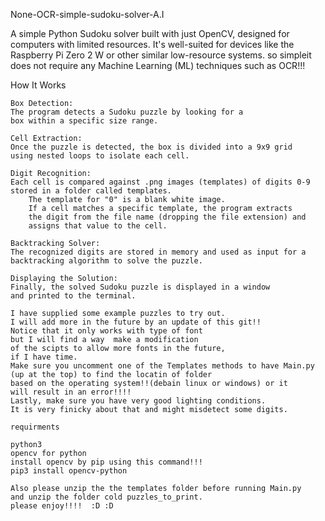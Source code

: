 None-OCR-simple-sudoku-solver-A.I

A simple Python Sudoku solver built with just OpenCV, designed
for computers with limited resources.
It's well-suited for devices like the Raspberry Pi Zero 2 W 
or other similar low-resource systems. 
so simpleit does not require any Machine Learning (ML) techniques such as OCR!!!

How It Works

    Box Detection:
    The program detects a Sudoku puzzle by looking for a
    box within a specific size range.

    Cell Extraction:
    Once the puzzle is detected, the box is divided into a 9x9 grid 
    using nested loops to isolate each cell.

    Digit Recognition:
    Each cell is compared against .png images (templates) of digits 0-9 
    stored in a folder called templates.
        The template for "0" is a blank white image.
        If a cell matches a specific template, the program extracts 
        the digit from the file name (dropping the file extension) and
        assigns that value to the cell.

    Backtracking Solver:
    The recognized digits are stored in memory and used as input for a 
    backtracking algorithm to solve the puzzle.

    Displaying the Solution:
    Finally, the solved Sudoku puzzle is displayed in a window
    and printed to the terminal.
  
    I have supplied some example puzzles to try out. 
    I will add more in the future by an update of this git!!
    Notice that it only works with type of font 
    but I will find a way  make a modification
    of the scipts to allow more fonts in the future, 
    if I have time.
    Make sure you uncomment one of the Templates methods to have Main.py 
    (up at the top) to find the locatin of folder 
    based on the operating system!!(debain linux or windows) or it
    will result in an error!!!!
    Lastly, make sure you have very good lighting conditions. 
    It is very finicky about that and might misdetect some digits.
    
    requirments 
    
    python3
    opencv for python
    install opencv by pip using this command!!!
    pip3 install opencv-python

    Also please unzip the the templates folder before running Main.py 
    and unzip the folder cold puzzles_to_print.
    please enjoy!!!!  :D :D
